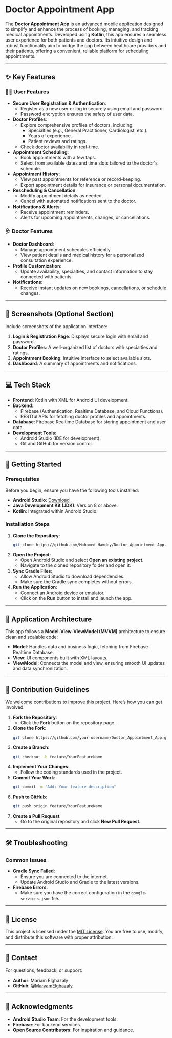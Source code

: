 # Doctor Appointment App

The **Doctor Appointment App** is an advanced mobile application designed to simplify and enhance the process of booking, managing, and tracking medical appointments. Developed using **Kotlin**, this app ensures a seamless user experience for both patients and doctors. Its intuitive design and robust functionality aim to bridge the gap between healthcare providers and their patients, offering a convenient, reliable platform for scheduling appointments.

---

## ✨ Key Features

### 🧑‍💼 User Features
- **Secure User Registration & Authentication**:
  - Register as a new user or log in securely using email and password.
  - Password encryption ensures the safety of user data.
- **Doctor Profiles**:
  - Explore comprehensive profiles of doctors, including:
    - Specialties (e.g., General Practitioner, Cardiologist, etc.).
    - Years of experience.
    - Patient reviews and ratings.
  - Check doctor availability in real-time.
- **Appointment Scheduling**:
  - Book appointments with a few taps.
  - Select from available dates and time slots tailored to the doctor's schedule.
- **Appointment History**:
  - View past appointments for reference or record-keeping.
  - Export appointment details for insurance or personal documentation.
- **Rescheduling & Cancellation**:
  - Modify appointment details as needed.
  - Cancel with automated notifications sent to the doctor.
- **Notifications & Alerts**:
  - Receive appointment reminders.
  - Alerts for upcoming appointments, changes, or cancellations.

### 🩺 Doctor Features
- **Doctor Dashboard**:
  - Manage appointment schedules efficiently.
  - View patient details and medical history for a personalized consultation experience.
- **Profile Customization**:
  - Update availability, specialties, and contact information to stay connected with patients.
- **Notifications**:
  - Receive instant updates on new bookings, cancellations, or schedule changes.

---

## 📱 Screenshots (Optional Section)
Include screenshots of the application interface:
1. **Login & Registration Page**: Displays secure login with email and password.
2. **Doctor Profiles**: A well-organized list of doctors with specialties and ratings.
3. **Appointment Booking**: Intuitive interface to select available slots.
4. **Dashboard**: A summary of appointments and notifications.

---

## 💻 Tech Stack

- **Frontend**: Kotlin with XML for Android UI development.
- **Backend**:
  - Firebase (Authentication, Realtime Database, and Cloud Functions).
  - RESTful APIs for fetching doctor profiles and appointments.
- **Database**: Firebase Realtime Database for storing appointment and user data.
- **Development Tools**:
  - Android Studio (IDE for development).
  - Git and GitHub for version control.

---

## 🚀 Getting Started

### Prerequisites

Before you begin, ensure you have the following tools installed:
- **Android Studio**: [Download](https://developer.android.com/studio)
- **Java Development Kit (JDK)**: Version 8 or above.
- **Kotlin**: Integrated within Android Studio.

### Installation Steps

1. **Clone the Repository**:
   ```bash
   git clone https://github.com/Mohamed-Hamdey/Doctor_Appointment_App.git
   ```
2. **Open the Project**:
   - Open Android Studio and select **Open an existing project**.
   - Navigate to the cloned repository folder and open it.
3. **Sync Gradle Files**:
   - Allow Android Studio to download dependencies.
   - Make sure the Gradle sync completes without errors.
4. **Run the Application**:
   - Connect an Android device or emulator.
   - Click on the **Run** button to install and launch the app.

---

## 📖 Application Architecture

This app follows a **Model-View-ViewModel (MVVM)** architecture to ensure clean and scalable code:
- **Model**: Handles data and business logic, fetching from Firebase Realtime Database.
- **View**: UI components built with XML layouts.
- **ViewModel**: Connects the model and view, ensuring smooth UI updates and data synchronization.

---

## 🤝 Contribution Guidelines

We welcome contributions to improve this project. Here’s how you can get involved:
1. **Fork the Repository**:
   - Click the **Fork** button on the repository page.
2. **Clone the Fork**:
   ```bash
   git clone https://github.com/your-username/Doctor_Appointment_App.git
   ```
3. **Create a Branch**:
   ```bash
   git checkout -b feature/YourFeatureName
   ```
4. **Implement Your Changes**:
   - Follow the coding standards used in the project.
5. **Commit Your Work**:
   ```bash
   git commit -m "Add: Your feature description"
   ```
6. **Push to GitHub**:
   ```bash
   git push origin feature/YourFeatureName
   ```
7. **Create a Pull Request**:
   - Go to the original repository and click **New Pull Request**.

---

## 🛠️ Troubleshooting

### Common Issues
- **Gradle Sync Failed**:
  - Ensure you are connected to the internet.
  - Update Android Studio and Gradle to the latest versions.
- **Firebase Errors**:
  - Make sure you have the correct configuration in the `google-services.json` file.

---

## 📜 License

This project is licensed under the [MIT License](LICENSE). You are free to use, modify, and distribute this software with proper attribution.

---

## 📧 Contact

For questions, feedback, or support:
- **Author**: Mariam Elghazaly
- **GitHub**: [@MaryamElghazaly]([https://github.com/MaryamElghazaly])

---

## 🌟 Acknowledgments

- **Android Studio Team**: For the development tools.
- **Firebase**: For backend services.
- **Open Source Contributors**: For inspiration and guidance.
